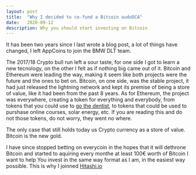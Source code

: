 ```yaml
---
layout: post
title:  "Why I decided to co-fund a Bitcoin audoDCA"
date:   2020-09-12
description: Why you should start investing on Bitcoin
---
```

<!-- Intro -->

<p class="intro"><span class="dropcap">I</span>t has been two years since I last wrote a blog post, a lot of things have changed, I left AppCoins to join the BMW DLT team.</p>

<!-- 2017/18 Ico bubble -->
The 2017/18 Crypto bull run left a sour taste, for one side I got to learn a new tecnology, on the other I felt as if nothing big came out of it. Bitcoin and Ethereum were leading the way, making it seem like both projects were the future and the ones to bet on. Bitcoin, on one side, was the stable project, it had just released the lightning network and kept its premise of being a store of value, like it had been from the past 8 years. As for Ethereum, the project was everywhere, creating a token for everything and everybody, from tokens that you could use to <a href="https://dentacoin.com/" target="\_blank">go the dentist</a>, to tokens that could be used to purshase online courses, solar energy, etc. If you are reading this and do not those tokens, do not worry, they went no where.

<!-- Bitcoin is a store of value -->
The only case that still holds today us Crypto currency as a store of value. Bitcoin is the new gold.

<!-- Conclusion -->
I have since stopped betting on everycoin in the hopes that it will dethrone Bitcoin and started to aquiring every monthe at least 100€ worth of Bitcoin
I want to help You invest in the same way format as I am, in the easiest way possible. This is why I joinned <a href="https://hitashi.io/" target="\_blank">Hitashi.io</a>
